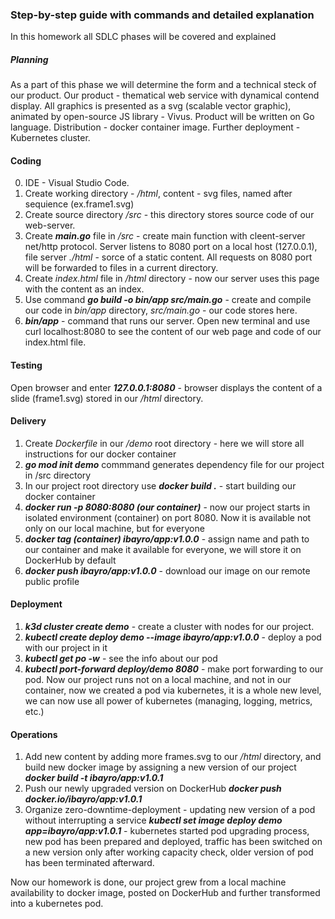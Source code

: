 ### Step-by-step guide with commands and detailed explanation

In this homework all SDLC phases will be covered and explained

##### Planning
As a part of this phase we will determine the form and a technical steck of our product.
Our product - thematical web service with dynamical contend display. All graphics is presented as a svg (scalable vector graphic), animated by open-source JS library - Vivus.
Product will be written on Go language. Distribution - docker container image. Further deployment - Kubernetes cluster.

#### Coding
0. IDE - Visual Studio Code.
1. Create working directory - _/html_, content - svg files, named after sequience (ex.frame1.svg)
2. Create source directory _/src_ - this directory stores source code of our web-server.
3. Create ***main.go*** file in _/src_ - create main function with cleent-server net/http protocol. Server listens to 8080 port on a local host (127.0.0.1), file server _./html_ - sorce of a static content. All requests on 8080 port will be forwarded to files in a current directory. 
4. Create _index.html_ file in _/html_ directory - now our server uses this page with the content as an index.
5. Use command ***go build -o bin/app src/main.go*** - create and compile our code in _bin/app_ directory, _src/main.go_ - our code stores here.
6. ***bin/app*** - command that runs our server. Open new terminal and use curl localhost:8080 to see the content of our web page and code of our index.html file.
#### Testing
Open browser and enter ***127.0.0.1:8080*** - browser displays the content of a slide (frame1.svg) stored in our _/html_ directory.
#### Delivery
1. Create _Dockerfile_ in our _/demo_ root directory - here we will store all instructions for our docker container 
2. ***go mod init demo*** commmand generates dependency file for our project in /src directory
3. In our project root directory use ***docker build .*** - start building our docker container
4. ***docker run -p 8080:8080 (our container)*** - now our project starts in isolated environment (container) on port 8080. Now it is available not only on our local machine, but for everyone
5. ***docker tag (container) ibayro/app:v1.0.0*** - assign name and path to our container and make it available for everyone, we will store it on DockerHub by default 
6. ***docker push ibayro/app:v1.0.0*** - download our image on our remote public profile
#### Deployment
1. ***k3d cluster create demo*** - create a cluster with nodes for our project.
2. ***kubectl create deploy demo --image ibayro/app:v1.0.0*** - deploy a pod with our project in it
3. ***kubectl get po -w*** - see the info about our pod
4. ***kubectl port-forward deploy/demo 8080*** - make port forwarding to our pod. Now our project runs not on a local machine, and not in our container, now we created a pod via kubernetes, it is a whole new level, we can now use all power of kubernetes (managing, logging, metrics, etc.)
#### Operations
1. Add new content by adding more frames.svg to our _/html_ directory, and build new docker image by assigning a new version of our project ***docker build -t ibayro/app:v1.0.1***
2. Push our newly upgraded version on DockerHub ***docker push docker.io/ibayro/app:v1.0.1***
3. Organize zero-downtime-deployment - updating new version of a pod without interrupting a service ***kubectl set image deploy demo app=ibayro/app:v1.0.1*** - kubernetes started pod upgrading process, new pod has been prepared and deployed, traffic has been switched on a new version only after working capacity check, older version of pod has been terminated afterward.

Now our homework is done, our project grew from a local machine availability to docker image, posted on DockerHub and further transformed into a kubernetes pod. 
